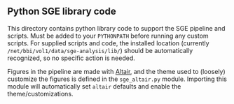 ## Python SGE library code

This directory contains python library code to support the SGE pipeline and scripts.  Must be added to your `PYTHONPATH` before running any custom scripts.  For supplied scripts and code, the installed location (currently `/net/bbi/vol1/data/sge-analysis/lib/`) should be automatically recognized, so no specific action is needed.  

Figures in the pipeline are made with [Altair](https://altair-viz.github.io/index.html), and the theme used to (loosely) customize the figures is defined in the `sge_altair.py` module.  Importing this module will automatically set `altair` defaults and enable the theme/customizations.  

